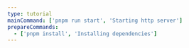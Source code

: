 ```yaml
---
type: tutorial
mainCommand: ['pnpm run start', 'Starting http server']
prepareCommands:
  - ['pnpm install', 'Installing dependencies']
---
```

